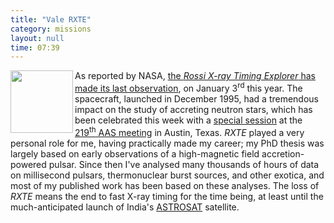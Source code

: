 ```yaml
---
title: "Vale RXTE"
category: missions
layout: null
time: 07:39
---
```

<!-- header generated from blosxom format post; make_header.pl 23.1.2022 -->
<p>
  <!---- Begin .post ---->
<a href="http://heasarc.nasa.gov/docs/xte/xtegof.html">
<img src="http://heasarc.nasa.gov/Images/xte/xte.jpg" width="100" align="left"></a>
As reported by NASA,
<a href="http://www.nasa.gov/topics/universe/features/rxte-complete.html">the
<em>Rossi X-ray Timing Explorer</em> has made its last observation</a>, on January
3<sup>rd</sup> this year. The spacecraft, launched in December 1995, had a
tremendous impact on the study of accreting neutron stars, which has been
celebrated this week with a 
<a href="http://www.abstractsonline.com/Plan/ViewSession.aspx?sKey=1c10b642-81d2-42e7-8d71-68d1a66a6982&mKey=%7b25369F54-5CB0-4639-BC20-B20273090B9A%7d">special session</a> at the
<a href="http://aas.org/meetings/aas219">219<sup>th</sup> AAS meeting</a> in
Austin, Texas. <em>RXTE</em> played a 
very personal role for me, having practically made my career; my
PhD thesis was largely based on early observations of a high-magnetic field
accretion-powered pulsar. Since then I've analysed many thousands of hours
of data on millisecond pulsars, thermonuclear burst sources, and other exotica,
and most of my published work has been based on these analyses.
The loss of <em>RXTE</em> means the end to fast X-ray timing for the time
being, at least until the much-anticipated launch of India's
<a href="http://www.iucaa.ernet.in/~astrosat">ASTROSAT</a> satellite.
